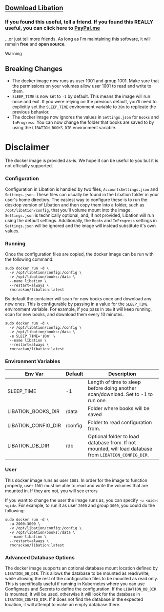 ## [Download Libation](https://github.com/rmcrackan/Libation/releases/latest)

### If you found this useful, tell a friend. If you found this REALLY useful, you can click here to [PayPal.me](https://paypal.me/mcrackan?locale.x=en_us)
...or just tell more friends. As long as I'm maintaining this software, it will remain **free** and **open source**.

> [!WARNING]
> ## Breaking Changes
> * The docker image now runs as user 1001 and group 1001. Make sure that the permissions on your volumes allow user 1001 to read and write to them.
> * `SLEEP_TIME` is now set to `-1` by default. This means the image will run once and exit. If you were relying on the previous default, you'll need to explicitly set the `SLEEP_TIME` environment variable to `30m` to replicate the previous behavior.
> * The docker image now ignores the values in `Settings.json` for `Books` and `InProgress`. You can now change the folder that books are saved to by using the `LIBATION_BOOKS_DIR` environment variable.

# Disclaimer
The docker image is provided as-is. We hope it can be useful to you but it is not officially supported.

### Configuration
Configuration in Libation is handled by two files, `AccountsSettings.json` and `Settings.json`. These files can usually be found in the Libation folder in your user's home directory. The easiest way to configure these is to run the desktop version of Libation and then copy them into a folder, such as `/opt/libation/config`, that you'll volume mount into the image. `Settings.json` is technically optional, and, if not provided, Libation will run using the default settings. Additionally, the `Books` and `InProgress` settings in `Settings.json` will be ignored and the image will instead substitute it's own values.

### Running
Once the configuration files are copied, the docker image can be run with the following command.
```
sudo docker run -d \
  -v /opt/libation/config:/config \
  -v /opt/libation/books:/data \
  --name libation \
  --restart=always \
  rmcrackan/libation:latest
```

By default the container will scan for new books once and download any new ones. This is configurable by passing in a value for the `SLEEP_TIME` environment variable. For example, if you pass in `10m` it will keep running, scan for new books, and download them every 10 minutes.

```
sudo docker run -d \
  -v /opt/libation/config:/config \
  -v /opt/libation/books:/data \
  -e SLEEP_TIME='10m' \
  --name libation \
  --restart=always \
  rmcrackan/libation:latest
```

### Environment Variables
| Env Var  | Default | Description |
| -------- | ------- | ----------- |
| SLEEP_TIME  | -1 | Length of time to sleep before doing another scan/download. Set to -1 to run one. |
| LIBATION_BOOKS_DIR | /data | Folder where books will be saved |
| LIBATION_CONFIG_DIR | /config | Folder to read configuration from. |
| LIBATION_DB_DIR    | /db | Optional folder to load database from. If not mounted, will load database from `LIBATION_CONFIG_DIR`. |

### User
This docker image runs as user `1001`. In order for the image to function properly, user `1001` must be able to read and write the volumes that are mounted in. If they are not, you will see errors 

If you want to change the user the image runs as, you can specify `-u <uid>:<gid>`. For example, to run it as user `2000` and group `3000`, you could do the following:

```
sudo docker run -d \
  -u 2000:3000 \
  -v /opt/libation/config:/config \
  -v /opt/libation/books:/data \
  --name libation \
  --restart=always \
  rmcrackan/libation:latest
```

### Advanced Database Options
The docker image supports an optional database mount location defined by `LIBATION_DB_DIR`. This allows the database to be mounted as read/write, while allowing the rest of the configuration files to be mounted as read only. This is specifically useful if running in Kubernetes where you can use Configmaps and Secrets to define the configuration. If the `LIBATION_DB_DIR` is mounted, it will be used, otherwise it will look for the database in `LIBATION_CONFIG_DIR`. If it does not find the database in the expected location, it will attempt to make an empty database there.